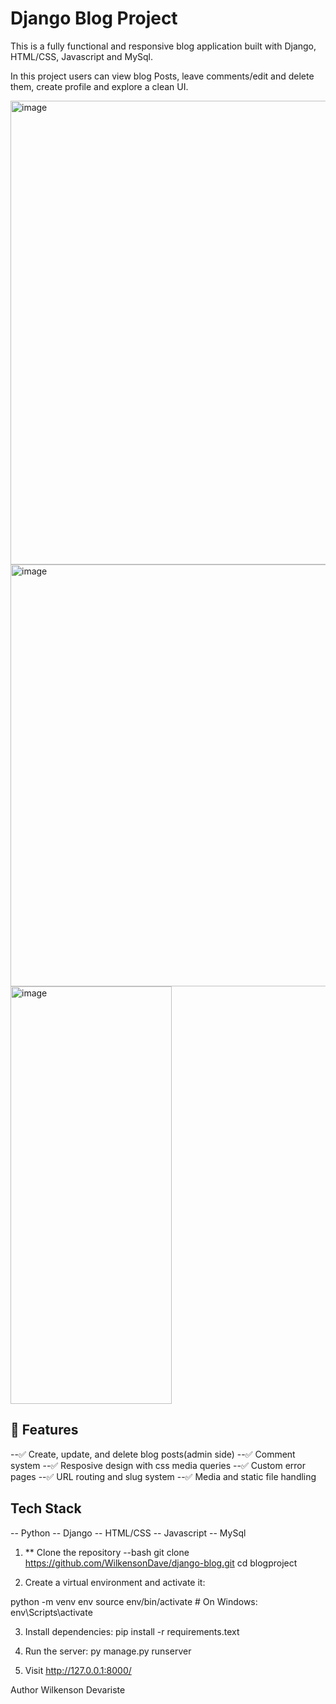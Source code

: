 
# Django Blog Project

This is a fully functional and responsive  blog application built with Django, HTML/CSS, Javascript and MySql.

In this project users can view blog Posts, leave comments/edit and delete them, create profile and explore a clean UI.

<img width="1536" height="742" alt="image" src="https://github.com/user-attachments/assets/4ee71e36-01e7-42fc-921d-0419c09db6c0" />

<img width="577" height="675" alt="image" src="https://github.com/user-attachments/assets/eac8d7d2-77d2-4ae2-bc50-62831fcd9bf0" />

<img width="258" height="668" alt="image" src="https://github.com/user-attachments/assets/12c1526f-dbc4-43a2-8f55-8a92d14a2e86" />



## 🚀 Features

--✅ Create, update, and delete blog posts(admin side)
--✅ Comment system
--✅ Resposive design with css media queries
--✅ Custom error pages
--✅ URL routing and slug system
--✅ Media and static file handling



## Tech Stack

-- Python
-- Django
-- HTML/CSS
-- Javascript
-- MySql 



1. ** Clone the repository
--bash
git clone https://github.com/WilkensonDave/django-blog.git
cd blogproject


2. Create a virtual environment and activate it:

python -m venv env
source env/bin/activate     # On Windows: env\Scripts\activate

3. Install dependencies:
pip install -r requirements.text

4. Run the server:
py manage.py runserver

5. Visit
http://127.0.0.1:8000/



Author
Wilkenson Devariste
